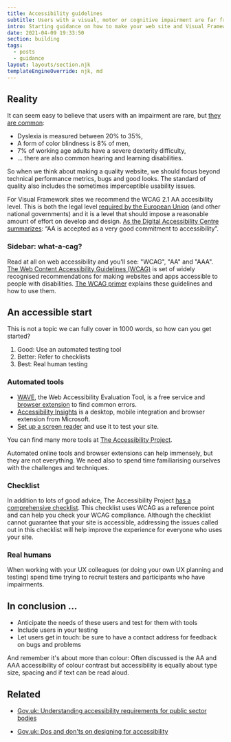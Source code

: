 ```yaml
---
title: Accessibility guidelines
subtitle: Users with a visual, motor or cognitive impairment are far from rare.
intro: Starting guidance on how to make your web site and Visual Framework components more accessible.
date: 2021-04-09 19:33:50
section: building
tags:
  - posts
  - guidance
layout: layouts/section.njk
templateEngineOverride: njk, md
---
```


## Reality <a id="reality"></a>

It can seem easy to believe that users with an impairment are rare, but [they are common](https://www.powermapper.com/blog/website-accessibility-disability-statistics/):

- Dyslexia is measured between 20% to 35%,
- A form of color blindness is 8% of men,
- 7% of working age adults have a severe dexterity difficulty,
- ... there are also common hearing and learning disabilities.

So when we think about making a quality website, we should focus beyond technical performance metrics, bugs and good looks. The standard of quality also includes the sometimes imperceptible usability issues.

For Visual Framework sites we recommend the WCAG 2.1 AA accesibility level. This is both the legal level [required by the European Union](https://www.deque.com/blog/eu-web-accessibility-compliance-and-legislation/) (and other national governments) and it is a level that should impose a reasonable amount of effort on develop and design. [As the Digital Accessibility Centre summarizes](https://digitalaccessibilitycentre.org/index.php/blog/20-diary/187-the-icing-on-the-cake-the-difference-between-aa-and-aaa-compliance): “AA is accepted as a very good commitment to accessibility”.

### Sidebar: what-a-cag? <a id="sidebar"></a>

Read at all on web accessibility and you'll see: "WCAG", "AA" and "AAA". [The Web Content Accessibility Guidelines (WCAG)](https://www.w3.org/TR/WCAG20/) is set of widely recognised recommendations for making websites and apps accessible to people with disabilities. [The WCAG primer](https://tetralogical.com/articles/wcag-primer/) explains these guidelines and how to use them.

## An accessible start <a id="start"></a>

This is not a topic we can fully cover in 1000 words, so how can you get started?

1. Good: Use an automated testing tool
2. Better: Refer to checklists
3. Best: Real human testing

### Automated tools

- [WAVE](https://wave.webaim.org/report#/http://stable.visual-framework.dev/), the Web Accessibility Evaluation Tool, is a free service and [browser extension](https://wave.webaim.org/extension/) to find common errors.
- [Accessibility Insights](https://accessibilityinsights.io/en/) is a desktop, mobile integration and browser extension from Microsoft.
- [Set up a screen reader](https://www.codecademy.com/articles/how-to-setup-screen-reader) and use it to test your site.

You can find many more tools at [The Accessibility Project](https://www.a11yproject.com/resources/#tools).

Automated online tools and browser extensions can help immensely, but they are not everything. We need also to spend time familiarising ourselves with the challenges and techniques.

### Checklist

In addition to lots of good advice, The Accessibility Project [has a comprehensive checklist](https://www.a11yproject.com/checklist/). This checklist uses WCAG as a reference point and can help you check your WCAG compliance. Although the checklist cannot guarantee that your site is accessible, addressing the issues called out in this checklist will help improve the experience for everyone who uses your site.

### Real humans

When working with your UX colleagues (or doing your own UX planning and testing) spend time trying to recruit testers and participants who have impairments.

## In conclusion ... <a id="conclusion"></a>

- Anticipate the needs of these users and test for them with tools
- Include users in your testing
- Let users get in touch: be sure to have a contact address for feedback on bugs and problems

And remember it's about more than colour: Often discussed is the AA and AAA accessibility of colour contrast but accessibility is equally about type size, spacing and if text can be read aloud.

## Related <a id="related"></a>

- [Gov.uk: Understanding accessibility requirements for public sector bodies](https://www.gov.uk/guidance/accessibility-requirements-for-public-sector-websites-and-apps)

- [Gov.uk: Dos and don'ts on designing for accessibility](https://accessibility.blog.gov.uk/2016/09/02/dos-and-donts-on-designing-for-accessibility/)
